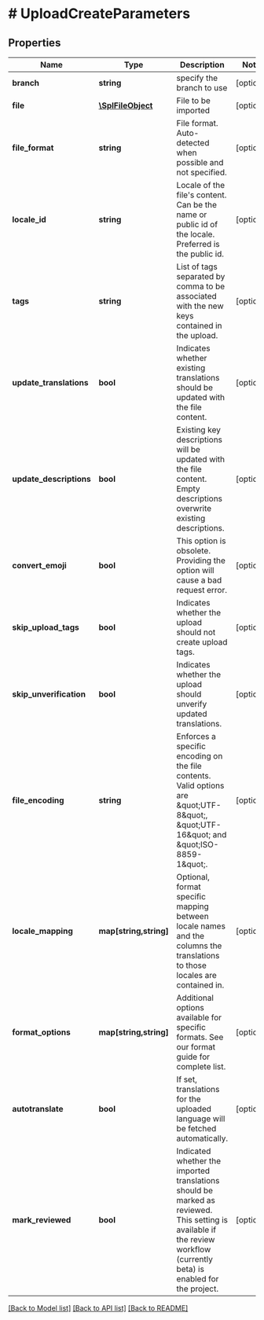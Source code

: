 # # UploadCreateParameters

## Properties

Name | Type | Description | Notes
------------ | ------------- | ------------- | -------------
**branch** | **string** | specify the branch to use | [optional] 
**file** | [**\SplFileObject**](\SplFileObject.md) | File to be imported | [optional] 
**file_format** | **string** | File format. Auto-detected when possible and not specified. | [optional] 
**locale_id** | **string** | Locale of the file&#39;s content. Can be the name or public id of the locale. Preferred is the public id. | [optional] 
**tags** | **string** | List of tags separated by comma to be associated with the new keys contained in the upload. | [optional] 
**update_translations** | **bool** | Indicates whether existing translations should be updated with the file content. | [optional] 
**update_descriptions** | **bool** | Existing key descriptions will be updated with the file content. Empty descriptions overwrite existing descriptions. | [optional] 
**convert_emoji** | **bool** | This option is obsolete. Providing the option will cause a bad request error. | [optional] 
**skip_upload_tags** | **bool** | Indicates whether the upload should not create upload tags. | [optional] 
**skip_unverification** | **bool** | Indicates whether the upload should unverify updated translations. | [optional] 
**file_encoding** | **string** | Enforces a specific encoding on the file contents. Valid options are \&quot;UTF-8\&quot;, \&quot;UTF-16\&quot; and \&quot;ISO-8859-1\&quot;. | [optional] 
**locale_mapping** | **map[string,string]** | Optional, format specific mapping between locale names and the columns the translations to those locales are contained in. | [optional] 
**format_options** | **map[string,string]** | Additional options available for specific formats. See our format guide for complete list. | [optional] 
**autotranslate** | **bool** | If set, translations for the uploaded language will be fetched automatically. | [optional] 
**mark_reviewed** | **bool** | Indicated whether the imported translations should be marked as reviewed. This setting is available if the review workflow (currently beta) is enabled for the project. | [optional] 

[[Back to Model list]](../../README.md#documentation-for-models) [[Back to API list]](../../README.md#documentation-for-api-endpoints) [[Back to README]](../../README.md)


